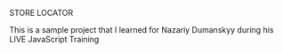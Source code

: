 STORE LOCATOR

This is a sample project that I learned for Nazariy Dumanskyy during his LIVE JavaScript Training

